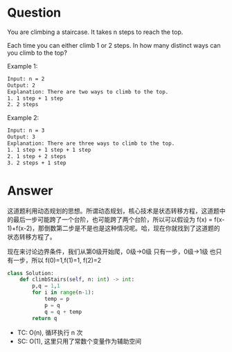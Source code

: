 # Question
You are climbing a staircase. It takes n steps to reach the top.

Each time you can either climb 1 or 2 steps. In how many distinct ways can you climb to the top?

Example 1:
```bash
Input: n = 2
Output: 2
Explanation: There are two ways to climb to the top.
1. 1 step + 1 step
2. 2 steps
```
Example 2:
```bash
Input: n = 3
Output: 3
Explanation: There are three ways to climb to the top.
1. 1 step + 1 step + 1 step
2. 1 step + 2 steps
3. 2 steps + 1 step
```

# Answer
这道题利用动态规划的思想。所谓动态规划，核心技术是状态转移方程，这道题中的最后一步可能跨了一个台阶，也可能跨了两个台阶，所以可以假设为 f(x) = f(x-1)+f(x-2)，那倒数第二步是不是也是这种情况呢。哈，现在你就找到了这道题的状态转移方程了。

现在来讨论边界条件，我们从第0级开始爬，0级->0级 只有一步，0级->1级 也只有一步，所以 f(0)=1,f(1)=1, f(2)=2
```python
class Solution:
    def climbStairs(self, n: int) -> int:
        p,q = 1,1
        for i in range(n-1):
            temp = p
            p = q
            q = q + temp
        return q
```

- TC: O(n), 循环执行 n 次
- SC: O(1), 这里只用了常数个变量作为辅助空间
